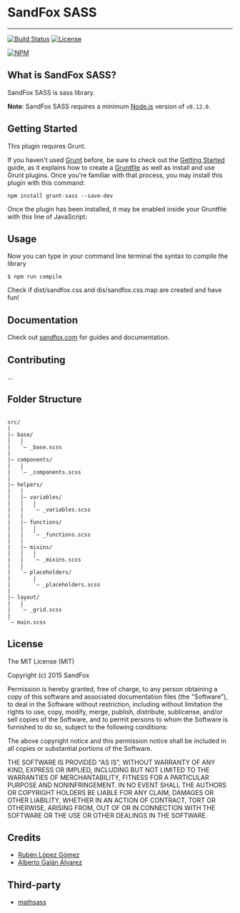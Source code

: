 # SandFox SASS

---------------------------------------

[![Build Status][travis-image]][travis-url]
[![License][license-image]][license-url]

[![NPM][npm-image]][npm-url]

## What is SandFox SASS?

SandFox SASS is sass library.

**Note**: SandFox SASS requires a minimum [Node.js](https://nodejs.org/download/) version of `v0.12.0`.

## Getting Started
This plugin requires Grunt.

If you haven't used [Grunt](http://gruntjs.com/) before, be sure to check out the [Getting Started](http://gruntjs.com/getting-started) guide, as it explains how to create a [Gruntfile](http://gruntjs.com/sample-gruntfile) as well as install and use Grunt plugins. Once you're familiar with that process, you may install this plugin with this command:

```shell
npm install grunt-sass --save-dev
```

Once the plugin has been installed, it may be enabled inside your Gruntfile with this line of JavaScript:

## Usage

Now you can type in your command line terminal the syntax to compile the library

```shell
$ npm run compile
```

Check if dist/sandfox.css and dis/sandfox.css.map are created and have fun!

## Documentation

Check out [sandfox.com](http://sass.sandfox.com/docs) for guides and documentation.

## Contributing

...


## Folder Structure

```text

src/ 
| 
|– base/ 
|   |
|   `– _base.scss
| 
|– components/
|   |
|   `– _components.scss
|
|– helpers/
|   |
|   |– variables/
|   |   |
|   |   `– _variables.scss
|   |
|   |– functions/
|   |   |
|   |   `– _functions.scss
|   |
|   |– mixins/
|   |   |
|   |   `– _mixins.scss
|   |
|   `– placeholders/
|       |
|       `– _placeholders.scss
| 
|– layout/
|   |
|   `– _grid.scss
| 
`– main.scss

```

## License

The MIT License (MIT)

Copyright (c) 2015 SandFox

Permission is hereby granted, free of charge, to any person obtaining a copy of this software and associated documentation files (the "Software"), to deal in the Software without restriction, including without limitation the rights to use, copy, modify, merge, publish, distribute, sublicense, and/or sell copies of the Software, and to permit persons to whom the Software is furnished to do so, subject to the following conditions:

The above copyright notice and this permission notice shall be included in all copies or substantial portions of the Software.

THE SOFTWARE IS PROVIDED "AS IS", WITHOUT WARRANTY OF ANY KIND, EXPRESS OR IMPLIED, INCLUDING BUT NOT LIMITED TO THE WARRANTIES OF MERCHANTABILITY, FITNESS FOR A PARTICULAR PURPOSE AND NONINFRINGEMENT. IN NO EVENT SHALL THE AUTHORS OR COPYRIGHT HOLDERS BE LIABLE FOR ANY CLAIM, DAMAGES OR OTHER LIABILITY, WHETHER IN AN ACTION OF CONTRACT, TORT OR OTHERWISE, ARISING FROM, OUT OF OR IN CONNECTION WITH THE SOFTWARE OR THE USE OR OTHER DEALINGS IN THE SOFTWARE.

## Credits

* [Rubén López Gómez](https://twitter.com/Rubeniskov)
* [Alberto Galán Álvarez](https://twitter.com/magicmoli1)

## Third-party

+ [mathsass](https://github.com/terkel/mathsass)

[site-url]: http://sass.sandfox.com

[npm-url]: https://www.npmjs.com/package/sandfox-sass
[npm-image]: https://nodei.co/npm/sandfox-sass.png?downloads=true

[travis-url]: https://travis-ci.org/foxnet-git/sandfox-sass?branch=master
[travis-image]: https://travis-ci.org/foxnet-git/sandfox-sass.svg?style=flat-square

[license-image]: http://img.shields.io/npm/l/sassdoc.svg?style=flat-square
[license-url]: LICENSE.md


